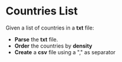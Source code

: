 # Countries List

Given a list of countries in a **txt** file:
- **Parse** the **txt** file.
- **Order** the countries by **density**
- **Create** a **csv** file using a "," as separator
